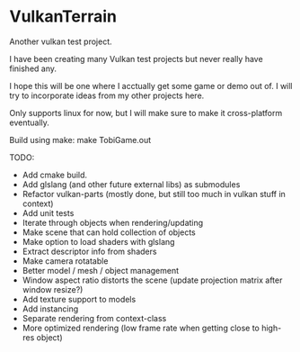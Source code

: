 # VulkanTerrain
Another vulkan test project. 


I have been creating many Vulkan test projects but never really have finished any.

I hope this will be one where I acctually get some game or demo out of. I will try to incorporate ideas from my other projects here.

Only supports linux for now, but I will make sure to make it cross-platform eventually. 

Build using make:
    make TobiGame.out

TODO:
* Add cmake build. 
* Add glslang (and other future external libs) as submodules 
* Refactor vulkan-parts (mostly done, but still too much in vulkan stuff in context)
* Add unit tests
* Iterate through objects when rendering/updating
* Make scene that can hold collection of objects
* Make option to load shaders with glslang 
* Extract descriptor info from shaders
* Make camera rotatable
* Better model / mesh / object management
* Window aspect ratio distorts the scene (update projection matrix after window resize?)
* Add texture support to models
* Add instancing
* Separate rendering from context-class
* More optimized rendering (low frame rate when getting close to high-res object)